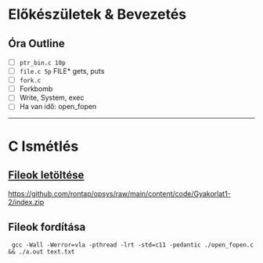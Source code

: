 # Előkészületek & Bevezetés

## Óra Outline

- [ ]  `ptr_bin.c 10p` 
- [ ]  `file.c 5p` FILE* gets, puts
- [ ]  `fork.c`
- [ ]  Forkbomb
- [ ] Write, System, exec
- [ ] Ha van idő: open_fopen

---
# C Ismétlés

## [Fileok letöltése](https://github.com/rontap/opsys/raw/main/content/code/Gyakorlat1-2/index.zip)

https://github.com/rontap/opsys/raw/main/content/code/Gyakorlat1-2/index.zip

## Fileok fordítása

```shell
 gcc -Wall -Werror=vla -pthread -lrt -std=c11 -pedantic ./open_fopen.c && ./a.out text.txt
```


